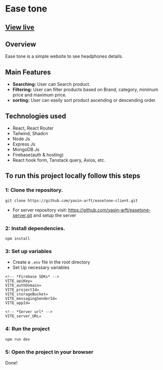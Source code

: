 # Ease tone

[View live](https://ease-tone.web.app)
-
## Overview
Ease tone is a simple website to see headphones details.

## Main Features
- **Searching:** User can Search product.
- **Filtering:** User can filter products based on Brand, category, minimum price and maximum price.
- **sorting:** User can easily sort product ascending or descending order.

## Technologies used
- React, React Router
- Tailwind, Shadcn
- Node Js
- Express Js
- MongoDB Js
- Firebase(auth & hosting)
- React hook form, Tanstack query, Axios, etc.

## To run this project locally follow this steps

### 1: Clone the repository.
```
git clone https://github.com/yasin-arft/easetone-client.git
```
- For server repository visit: https://github.com/yasin-arft/easetone-server.git and setup the server

### 2: Install dependencies.
```
npm install
```
### 3: Set up variables
- Create a `.env` file in the root directory
- Set Up necessary variables

```
<!-- *Firebase SDKs* -->
VITE_apiKey=
VITE_authDomain=
VITE_projectId=
VITE_storageBucket=
VITE_messagingSenderId=
VITE_appId=

<!-- *Server url* -->
VITE_server_URL=
```

### 4: Run the project
```
npm run dev
```

### 5: Open the project in your browser

Done!